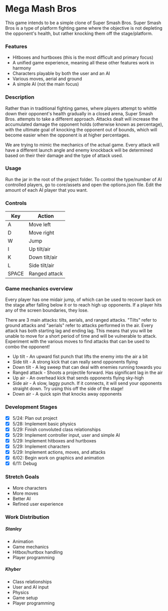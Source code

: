 # Mega Mash Bros
This game intends to be a simple clone of Super Smash Bros.
Super Smash Bros is a type of platform fighting game where the objective is not depleting the opponent's health, but rather knocking them off the stage/platform.

### Features
* Hitboxes and hurtboxes (this is the most difficult and primary focus)
* A unified game experience, meaning all these other features work in harmony
* Characters playable by both the user and an AI
* Various moves, aerial and ground
* A simple AI (not the main focus)

### Description
Rather than in traditional fighting games, where players attempt to whittle down their opponent's health gradually in a closed arena, Super Smash Bros. attempts to take a different approach.  Attacks dealt will increase the accumulated damage the opponent holds (otherwise known as percentage), with the ultimate goal of knocking the opponent out of bounds, which will become easier when the opponent is at higher percentages.

We are trying to mimic the mechanics of the actual game.  Every attack will have a different launch angle and enemy knockback will be determined based on their their damage and the type of attack used.

### Usage
Run the jar in the root of the project folder. To control the type/number of AI controlled players, go to core/assets and open the options.json file. Edit the amount of each AI player that you want.

### Controls
Key | Action
----|-------
A | Move left
D | Move right
W | Jump
I | Up tilt/air
K | Down tilt/air
L | Side tilt/air
SPACE | Ranged attack

### Game mechanics overview
Every player has one midair jump, of which can be used to recover back on the stage after falling below it or to reach high up opponents. If a player hits any of the screen boundaries, they lose.

There are 3 main attacks: tilts, aerials, and ranged attacks. "Tilts" refer to ground attacks and "aerials" refer to attacks performed in the air. Every attack has both starting lag and ending lag. This means that you will be unable to move for a short period of time and will be vulnerable to attack. Experiment with the various moves to find attacks that can be used to combo the opponent!

* Up tilt - An upward fist punch that lifts the enemy into the air a bit
* Side tilt - A strong kick that can really send opponents flying
* Down tilt - A leg sweep that can deal with enemies running towards you
* Ranged attack - Shoots a projectile forward. Has significant lag in the air
* Up air - An overhead kick that sends opponents flying sky-high
* Side air - A slow, laggy punch. If it connects, it will send your opponents straight down. Try using this off the side of the stage!
* Down air - A quick spin that knocks away opponents

### Development Stages
- [x] 5/24: Plan out project
- [x] 5/28: Implement basic physics
- [x] 5/29: Finish convoluted class relationships
- [x] 5/29: Implement controller input, user and simple AI
- [x] 5/29: Implement hitboxes and hurtboxes
- [x] 5/29: Implement characters
- [x] 5/29: Implement actions, moves, and attacks
- [x] 6/02: Begin work on graphics and animation
- [x] 6/11: Debug

### Stretch Goals
* More characters
* More moves
* Better AI
* Refined user experience

### Work Distribution
##### Stanley
* Animation
* Game mechanics
* Hitbox/hurtbox handling
* Player programming

##### Khyber
* Class relationships
* User and AI input
* Physics
* Game setup
* Player programming

